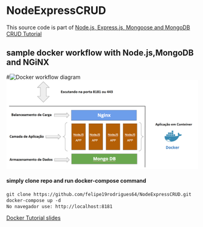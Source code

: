 # NodeExpressCRUD

This source code is part of [Node.js, Express.js, Mongoose and MongoDB CRUD Tutorial](https://www.djamware.com/post/58b27ce080aca72c54645983/how-to-create-nodejs-expressjs-and-mongodb-crud-web-application)


## sample docker workflow with Node.js,MongoDB and NGiNX

#![](https://github.com/atahani/docker-workflow-sample/raw/master/sample_docker_workflow_diagram.png "Docker workflow diagram")
![](https://github.com/felipe19rodrigues64/NodeExpressCRUD/raw/master/sample_docker_workflow_diagram.png "Diagrama de Fluxo de Trabalho Docker")


#### simply clone repo and run docker-compose command

```
git clone https://github.com/felipe19rodrigues64/NodeExpressCRUD.git
docker-compose up -d
No navegador use: http://localhost:8181
```

[Docker Tutorial slides](https://goo.gl/3mBvb5)

